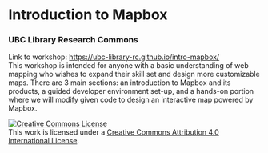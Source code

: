 # Introduction to Mapbox
### UBC Library Research Commons


Link to workshop: https://ubc-library-rc.github.io/intro-mapbox/
<br>
This workshop is intended for anyone with a basic understanding of web mapping who wishes to expand their skill set and design more customizable maps. There are 3 main sections: an introduction to Mapbox and its products, a guided developer environment set-up, and a hands-on portion where we will modify given code to design an interactive map powered by Mapbox.

<a rel="license" href="http://creativecommons.org/licenses/by/4.0/"><img alt="Creative Commons License" style="border-width:0" src="https://i.creativecommons.org/l/by/4.0/88x31.png" /></a><br />This work is licensed under a <a rel="license" href="http://creativecommons.org/licenses/by/4.0/">Creative Commons Attribution 4.0 International License</a>.

